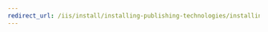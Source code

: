 ```yaml
---
redirect_url: /iis/install/installing-publishing-technologies/installing-and-configuring-web-deploy
---
```

